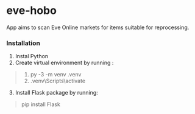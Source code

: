 # eve-hobo
App aims to scan Eve Online markets for items suitable for reprocessing.

### Installation

1. Instal Python
2. Create virtual environment by running :

> 1. py -3 -m venv .venv
> 2. .venv\Scripts\activate

3. Install Flask package by running: 
> pip install Flask